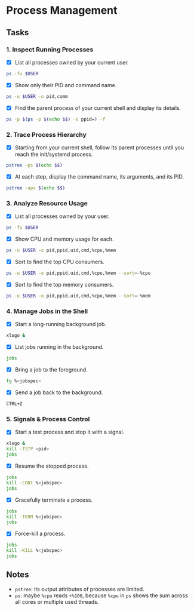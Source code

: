 # Process Management

## Tasks

### 1. Inspect Running Processes
- [x] List all processes owned by your current user.

```bash
ps -fu $USER
```

- [x] Show only their PID and command name.

```bash
ps -u $USER -o pid,comm
```

- [x] Find the parent process of your current shell and display its details.

```bash
ps -p $(ps -p $(echo $$) -o ppid=) -f
```

### 2. Trace Process Hierarchy

- [x] Starting from your current shell, follow its parent processes until you reach the init/systemd process.

```bash
pstree -ps $(echo $$)
```

- [x] At each step, display the command name, its arguments, and its PID.

```bash
pstree -aps $(echo $$)
```

### 3. Analyze Resource Usage

- [x] List all processes owned by your user.

```bash
ps -fu $USER
```

- [x] Show CPU and memory usage for each.

```bash
ps -u $USER -o pid,ppid,uid,cmd,%cpu,%mem
```

- [x] Sort to find the top CPU consumers.

```bash
ps -u $USER -o pid,ppid,uid,cmd,%cpu,%mem --sort=-%cpu
```

- [x] Sort to find the top memory consumers.

```bash
ps -u $USER -o pid,ppid,uid,cmd,%cpu,%mem --sort=-%mem
```

### 4. Manage Jobs in the Shell

- [x] Start a long-running background job.

```bash
xlogo &
```

- [x] List jobs running in the background.

```bash
jobs
```

- [x] Bring a job to the foreground.

```bash
fg %<jobspec>
```

- [x] Send a job back to the background.

```bash
CTRL+Z
```

### 5. Signals & Process Control

- [x] Start a test process and stop it with a signal.

```bash
xlogo &
kill -TSTP <pid>
jobs
```

- [x] Resume the stopped process.

```bash
jobs
kill -CONT %<jobspec>
jobs
```

- [x] Gracefully terminate a process.

```bash
jobs
kill -TERM %<jobspec>
jobs
```

- [x] Force-kill a process.

```bash
jobs
kill -KILL %<jobspec>
jobs
```

## Notes
- `pstree`: its output attributes of processes are limited.
- `ps`: maybe `%cpu` reads `+%100`, because `%cpu` in `ps` shows the sum across all cores or multiple used threads.
